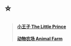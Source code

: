 # ⭐️

> #### [小王子 The Little Prince](/pdf/2023/The_Little_Prince.pdf)
>
> #### [动物农场 Animal Farm](/pdf/2023/Animal_Farm.pdf)
